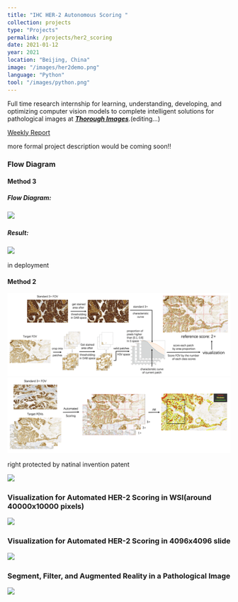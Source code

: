 ```yaml
---
title: "IHC HER-2 Autonomous Scoring "
collection: projects
type: "Projects"
permalink: /projects/her2_scoring
date: 2021-01-12
year: 2021
location: "Beijing, China"
image: "/images/her2demo.png"
language: "Python"
tool: "/images/python.png"
---
```


Full time research internship for learning, understanding, developing, and optimizing computer vision models to complete intelligent solutions for pathological images at [***Thorough Images***](http://thorough.ai/).(editing...)

[Weekly Report](https://docs.google.com/document/d/10F--fGvFPijiZacUawUlXw1b1-bKIR5gRwGxpEDQQqE/edit?usp=sharing)


more formal project description would be coming soon!!

### **Flow Diagram** <br>

#### Method 3
 
##### Flow Diagram:

![](https://raw.githubusercontent.com/zcczhang/CVintern/main/HER2_mtd3_flow_diagram.png?token=AMSJACVAJL26YXVBLXHH65TAJMR3A)

##### Result:

![](/images/her2_mtd3_1.png)

in deployment 

#### Method 2

![](/images/her2_mtd2_flow1.png)
![](/images/her2_mtd2_flow_2.png)

right protected by natinal invention patent

![](https://github.com/zcczhang/zcczhang.github.io/blob/master/images/her2process.png?raw=true)

### **Visualization for Automated HER-2 Scoring in WSI(around 40000x10000 pixels)** 

![](https://github.com/zcczhang/zcczhang.github.io/blob/master/images/her2example1.png?raw=true)

### **Visualization for Automated HER-2 Scoring in 4096x4096 slide** 

![](https://github.com/zcczhang/zcczhang.github.io/blob/master/images/her2example2.png?raw=true)

### **Segment, Filter, and Augmented Reality in a Pathological Image**

![](https://github.com/zcczhang/zcczhang.github.io/blob/master/images/her2example3.png?raw=true)